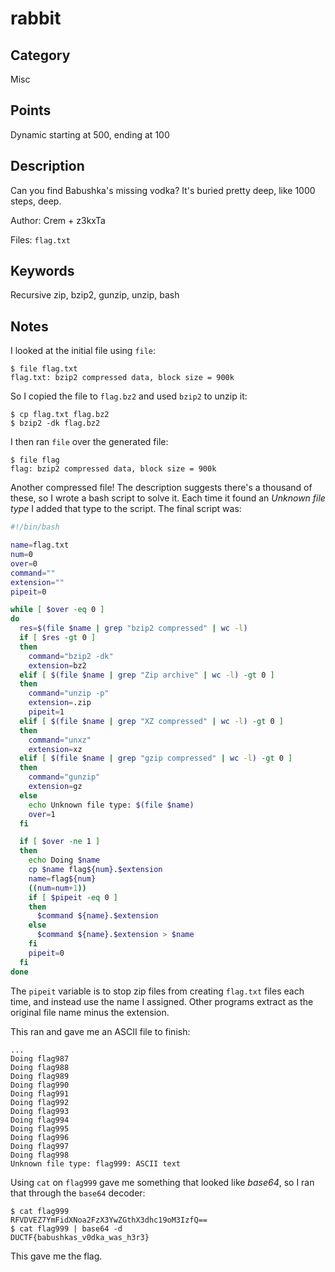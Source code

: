# rabbit

## Category
Misc

## Points
Dynamic starting at 500, ending at 100

## Description
Can you find Babushka's missing vodka? It's buried pretty deep, like 1000 steps, deep.

Author: Crem + z3kxTa

Files: `flag.txt`

## Keywords
Recursive zip, bzip2, gunzip, unzip, bash

## Notes
I looked at the initial file using `file`:

```
$ file flag.txt
flag.txt: bzip2 compressed data, block size = 900k
```

So I copied the file to `flag.bz2` and used `bzip2` to unzip it:

```
$ cp flag.txt flag.bz2
$ bzip2 -dk flag.bz2
```

I then ran `file` over the generated file:

```
$ file flag
flag: bzip2 compressed data, block size = 900k
```

Another compressed file! The description suggests there's a thousand of these, so I wrote a bash script to solve it. Each time it found an *Unknown file type* I added that type to the script. The final script was:
```bash
#!/bin/bash

name=flag.txt
num=0
over=0
command=""
extension=""
pipeit=0

while [ $over -eq 0 ]
do
  res=$(file $name | grep "bzip2 compressed" | wc -l)
  if [ $res -gt 0 ]
  then
    command="bzip2 -dk"
    extension=bz2
  elif [ $(file $name | grep "Zip archive" | wc -l) -gt 0 ]
  then
    command="unzip -p"
    extension=.zip  
    pipeit=1
  elif [ $(file $name | grep "XZ compressed" | wc -l) -gt 0 ]
  then
    command="unxz"
    extension=xz
  elif [ $(file $name | grep "gzip compressed" | wc -l) -gt 0 ]
  then
    command="gunzip"
    extension=gz
  else
    echo Unknown file type: $(file $name)
    over=1
  fi

  if [ $over -ne 1 ]
  then
    echo Doing $name
    cp $name flag${num}.$extension
    name=flag${num}
    ((num=num+1))
    if [ $pipeit -eq 0 ]
    then
      $command ${name}.$extension
    else
      $command ${name}.$extension > $name
    fi
    pipeit=0
  fi
done
```
The `pipeit` variable is to stop zip files from creating `flag.txt` files each time, and instead use the name I assigned. Other programs extract as the original file name minus the extension.

This ran and gave me an ASCII file to finish:
```
...
Doing flag987
Doing flag988
Doing flag989
Doing flag990
Doing flag991
Doing flag992
Doing flag993
Doing flag994
Doing flag995
Doing flag996
Doing flag997
Doing flag998
Unknown file type: flag999: ASCII text
```

Using `cat` on `flag999` gave me something that looked like *base64*, so I ran that through the `base64` decoder:
```
$ cat flag999
RFVDVEZ7YmFidXNoa2FzX3YwZGthX3dhc19oM3IzfQ==
$ cat flag999 | base64 -d
DUCTF{babushkas_v0dka_was_h3r3}
```

This gave me the flag.
